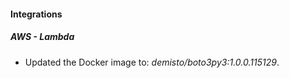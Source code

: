 
#### Integrations

##### AWS - Lambda


- Updated the Docker image to: *demisto/boto3py3:1.0.0.115129*.
